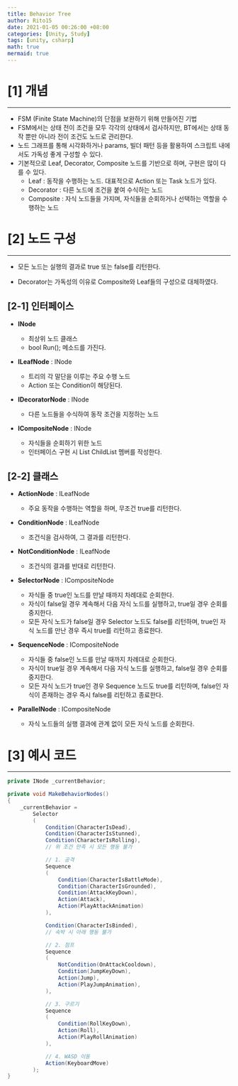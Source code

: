 ```yaml
---
title: Behavior Tree
author: Rito15
date: 2021-01-05 00:26:00 +08:00
categories: [Unity, Study]
tags: [unity, csharp]
math: true
mermaid: true
---
```


# [1] 개념
---
- FSM (Finite State Machine)의 단점을 보완하기 위해 만들어진 기법
- FSM에서는 상태 전이 조건을 모두 각각의 상태에서 검사하지만, BT에서는 상태 동작 뿐만 아니라 전이 조건도 노드로 관리한다.
- 노드 그래프를 통해 시각화하거나 params, 빌더 패턴 등을 활용하여 스크립트 내에서도 가독성 좋게 구성할 수 있다.
- 기본적으로 Leaf, Decorator, Composite 노드를 기반으로 하며, 구현은 많이 다를 수 있다.
  - Leaf : 동작을 수행하는 노드. 대표적으로 Action 또는 Task 노드가 있다.
  - Decorator : 다른 노드에 조건을 붙여 수식하는 노드
  - Composite : 자식 노드들을 가지며, 자식들을 순회하거나 선택하는 역할을 수행하는 노드  


# [2] 노드 구성
---
- 모든 노드는 실행의 결과로 true 또는 false를 리턴한다.

- Decorator는 가독성의 이유로 Composite와 Leaf들의 구성으로 대체하였다.  

## [2-1] 인터페이스

- **INode**
  - 최상위 노드 클래스
  - bool Run(); 메소드를 가진다.

- **ILeafNode** : INode
  - 트리의 각 말단을 이루는 주요 수행 노드
  - Action 또는 Condition이 해당된다.

- **IDecoratorNode** : INode
  - 다른 노드들을 수식하여 동작 조건을 지정하는 노드

- **ICompositeNode** : INode
  - 자식들을 순회하기 위한 노드
  - 인터페이스 구현 시 List<INode> ChildList 멤버를 작성한다.  

## [2-2] 클래스

- **ActionNode** : ILeafNode
  - 주요 동작을 수행하는 역할을 하며, 무조건 true를 리턴한다.

- **ConditionNode** : ILeafNode
  - 조건식을 검사하여, 그 결과를 리턴한다.

- **NotConditionNode** : ILeafNode
  - 조건식의 결과를 반대로 리턴한다.

- **SelectorNode** : ICompositeNode
  - 자식들 중 true인 노드를 만날 때까지 차례대로 순회한다.
  - 자식이 false일 경우 계속해서 다음 자식 노드를 실행하고, true일 경우 순회를 중지한다.
  - 모든 자식 노드가 false일 경우 Selector 노드도 false를 리턴하며, true인 자식 노드를 만난 경우 즉시 true를 리턴하고 종료한다.

- **SequenceNode** : ICompositeNode
  - 자식들 중 false인 노드를 만날 때까지 차례대로 순회한다.
  - 자식이 true일 경우 계속해서 다음 자식 노드를 실행하고, false일 경우 순회를 중지한다.
  - 모든 자식 노드가 true인 경우 Sequence 노드도 true를 리턴하며, false인 자식이 존재하는 경우 즉시 false를 리턴하고 종료한다.

- **ParallelNode** : ICompositeNode
  - 자식 노드들의 실행 결과에 관계 없이 모든 자식 노드를 순회한다.  


# [3] 예시 코드
---

```cs
private INode _currentBehavior;

private void MakeBehaviorNodes()
{
    _currentBehavior =
        Selector
        (
            Condition(CharacterIsDead),
            Condition(CharacterIsStunned),
            Condition(CharacterIsRolling),
            // 위 조건 만족 시 모든 행동 불가

            // 1. 공격
            Sequence
            (
                Condition(CharacterIsBattleMode),
                Condition(CharacterIsGrounded),
                Condition(AttackKeyDown),
                Action(Attack),
                Action(PlayAttackAnimation)
            ),

            Condition(CharacterIsBinded),
            // 속박 시 아래 행동 불가

            // 2. 점프
            Sequence
            (
                NotCondition(OnAttackCooldown),
                Condition(JumpKeyDown),
                Action(Jump),
                Action(PlayJumpAnimation),
            ),

            // 3. 구르기
            Sequence
            (
                Condition(RollKeyDown),
                Action(Roll),
                Action(PlayRollAnimation)
            ),

            // 4. WASD 이동
            Action(KeyboardMove)
        );
}
```